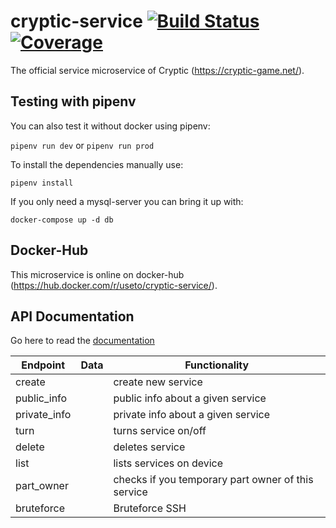 cryptic-service [![Build Status](https://travis-ci.org/cryptic-game/cryptic-service.svg?branch=master)](https://travis-ci.org/cryptic-game/cryptic-service) [![Coverage](https://sonarcloud.io/api/project_badges/measure?project=cryptic-game_cryptic-service&metric=coverage)](https://sonarcloud.io/dashboard?id=cryptic-game_cryptic-service)
============

The official service microservice of Cryptic (https://cryptic-game.net/).

## Testing with pipenv

You can also test it without docker using pipenv:

`pipenv run dev` or `pipenv run prod`

To install the dependencies manually use:

`pipenv install`

If you only need a mysql-server you can bring it up with:

`docker-compose up -d db`

## Docker-Hub

This microservice is online on docker-hub (https://hub.docker.com/r/useto/cryptic-service/).

## API Documentation

Go here to read the [documentation](https://github.com/cryptic-game/cryptic-service/wiki)


|Endpoint       | Data              | Functionality |
|---------      | ----------        |-------------- |
|create         |                   | create new service
|public_info    |                   | public info about a given service
|private_info   |                   | private info about a given service
|turn           |                   | turns service on/off
|delete         |                   | deletes service
|list           |                   | lists services on device
|part_owner     |                   | checks if you temporary part owner of this service
|bruteforce     |                   | Bruteforce SSH
